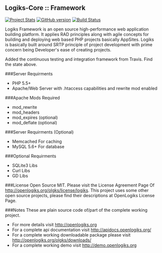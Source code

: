 Logiks-Core :: Framework
------------------------

[![Project Stats](https://www.openhub.net/p/Logiks-Core/widgets/project_thin_badge.gif)](https://www.openhub.net/p/Logiks-Core)
[![GitHub version](https://badge.fury.io/gh/Logiks%2FLogiks-Core.svg)](https://badge.fury.io/gh/Logiks%2FLogiks-Core)
[![Build Status](https://travis-ci.org/Logiks/Logiks-Core.svg)](https://travis-ci.org/Logiks/Logiks-Core)

Logiks Framework is an open source high-performance web application building platform. It applies RAD principles along with agile concepts for building and deploying web based PHP projects basically AppSites. Logiks is basically built around SRTP principle of project development with prime concern being Developer's ease of creating projects.

Added the continuous testing and integration framework from Travis. Find the state above.

###Server Requirments
+ PHP 5.5+
+ Apache/Web Server with .htaccess capabilities and rewrite mod enabled

###Apache Mods Required
+ mod_rewrite
+ mod_headers
+ mod_expires	(optional)
+ mod_deflate	(optional)

###Server Requirments (Optional)
+ Memcached		For caching
+ MySQL 5.6+	For database

###Optional Requirments
+ SQLite3 Libs
+ Curl Libs
+ GD Libs

###License
Open Source MIT. Please visit the License Agreement Page Of <http://openlogiks.org/olgks/license/logiks>.
This project uses some other open source projects, please find their descriptions at OpenLogiks License Page.

###Notes
These are plain source code of/part of the complete working project.
+ For more details visit <http://openlogiks.org>
+ For a complete api documentation  visit <http://apidocs.openlogiks.org/>
+ For a complete working downloadable package please visit <http://openlogiks.org/olgks/downloads/>
+ For a complete working demo visit <http://demo.openlogiks.org>
